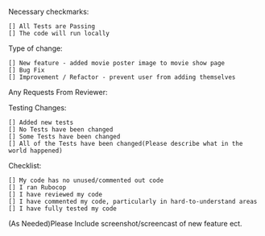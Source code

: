 Necessary checkmarks:

    [] All Tests are Passing
    [] The code will run locally

Type of change:
    
    [] New feature - added movie poster image to movie show page
    [] Bug Fix
    [] Improvement / Refactor - prevent user from adding themselves

Any Requests From Reviewer:

Testing Changes:

    [] Added new tests
    [] No Tests have been changed
    [] Some Tests have been changed
    [] All of the Tests have been changed(Please describe what in the world happened)

Checklist:

    [] My code has no unused/commented out code
    [] I ran Rubocop
    [] I have reviewed my code
    [] I have commented my code, particularly in hard-to-understand areas
    [] I have fully tested my code

(As Needed)Please Include screenshot/screencast of new feature ect.
